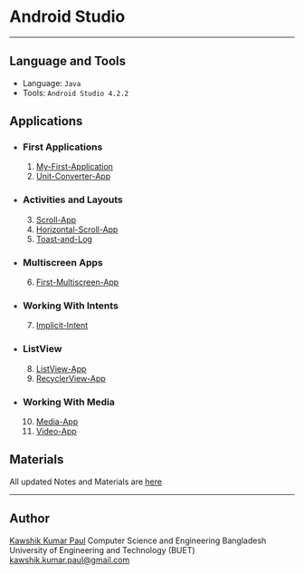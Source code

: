 # Android Studio
------------------
## Language and Tools
+   Language: `Java`
+   Tools: `Android Studio 4.2.2`
## Applications
+    ### First Applications
        1. [My-First-Application](https://github.com/kawshikbuet17/Android-Studio/tree/master/My-First-Application)
        2. [Unit-Converter-App](https://github.com/kawshikbuet17/Android-Studio/tree/master/Unit-Converter-App)
+    ### Activities and Layouts
        3. [Scroll-App](https://github.com/kawshikbuet17/Android-Studio/tree/master/Scroll-App)
        4. [Horizontal-Scroll-App](https://github.com/kawshikbuet17/Android-Studio/tree/master/Horizontal-Scroll-App)
        5. [Toast-and-Log](https://github.com/kawshikbuet17/Android-Studio/tree/master/Toast-and-Log)
+    ### Multiscreen Apps
        6. [First-Multiscreen-App](https://github.com/kawshikbuet17/Android-Studio/tree/master/First-Multiscreen-App)
+    ### Working With Intents
        7. [Implicit-Intent](https://github.com/kawshikbuet17/Android-Studio/tree/master/Implicit-Intents)
+    ### ListView
        8. [ListView-App](https://github.com/kawshikbuet17/Android-Studio/tree/master/ListView-App)
        9. [RecyclerView-App](https://github.com/kawshikbuet17/Android-Studio/tree/master/RecyclerView-App)
+    ### Working With Media
        10. [Media-App](https://github.com/kawshikbuet17/Android-Studio/tree/master/Media-App)
        11. [Video-App](https://github.com/kawshikbuet17/Android-Studio/tree/master/Video-App)

## Materials
All updated Notes and Materials are [here](https://kawshikbuet17.notion.site/Android-Studio-660fbae85aa147c5bc7f90e3d949eb3b) 

----------------
## Author
[Kawshik Kumar Paul](https://kawshikbuet17.github.io)
Computer Science and Engineering
Bangladesh University of Engineering and Technology (BUET)
kawshik.kumar.paul@gmail.com
